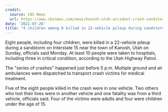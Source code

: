 ```yaml
---
credit:
  source: CBS News
  url: https://www.cbsnews.com/news/kanosh-utah-accident-crash-sandstorm/
date: '2021-07-26'
title: "4 children among 8 killed in 22-vehicle pileup during sandstorm in Utah"
---
```

Eight people, including four children, were killed in a 22-vehicle pileup during a sandstorm on Interstate 15 near the town of Kanosh, Utah on Sunday, officials said Monday. At least 10 people were taken to hospitals, including three in critical condition, according to the Utah Highway Patrol.

The "series of crashes" happened just before 5 p.m. Multiple ground and air ambulances were dispatched to transport crash victims for medical treatment.

Five of the eight people killed in the crash were in one vehicle. Two others who lost their lives were in another vehicle and one fatality was from a third vehicle, officials said. Four of the victims were adults and four were children under the age of 15.
